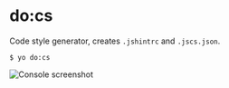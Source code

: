 # do:cs

Code style generator, creates ```.jshintrc``` and ```.jscs.json```.

```
$ yo do:cs
```


![Console screenshot](https://rawgithub.com/albburtsev/generator-do/master/screenshots/cs.png)

